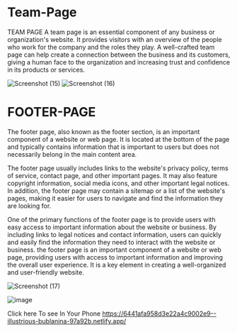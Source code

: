 # Team-Page
TEAM PAGE 
A team page is an essential component of any business or organization's website. It provides visitors with an overview of the people who work for the company and the roles they play. A well-crafted team page can help create a connection between the business and its customers, giving a human face to the organization and increasing trust and confidence in its products or services.


![Screenshot (15)](https://user-images.githubusercontent.com/85302180/233427701-c9727dd2-7a6b-4bb9-83d6-30d42f00d9f0.png)
![Screenshot (16)](https://user-images.githubusercontent.com/85302180/233427890-f7032304-08b8-4e3a-b07b-7ee6d0e8e524.png)

# FOOTER-PAGE

The footer page, also known as the footer section, is an important component of a website or web page. It is located at the bottom of the page and typically contains information that is important to users but does not necessarily belong in the main content area.

The footer page usually includes links to the website's privacy policy, terms of service, contact page, and other important pages. It may also feature copyright information, social media icons, and other important legal notices. In addition, the footer page may contain a sitemap or a list of the website's pages, making it easier for users to navigate and find the information they are looking for.

One of the primary functions of the footer page is to provide users with easy access to important information about the website or business. By including links to legal notices and contact information, users can quickly and easily find the information they need to interact with the website or business.
the footer page is an important component of a website or web page, providing users with access to important information and improving the overall user experience. It is a key element in creating a well-organized and user-friendly website.

![Screenshot (17)](https://user-images.githubusercontent.com/85302180/233492203-28cc83a8-c2c5-4fcc-aad1-e7b920a2baef.png)

![image](https://user-images.githubusercontent.com/85302180/233492318-20488351-c564-4ff3-b40d-4c941035609d.png)

Click here To see In Your Phone
https://6441afa958d3e22a4c9002e9--illustrious-bublanina-97a92b.netlify.app/
